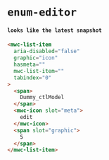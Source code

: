 # `enum-editor`

#### `looks like the latest snapshot`

```html
<mwc-list-item
  aria-disabled="false"
  graphic="icon"
  hasmeta=""
  mwc-list-item=""
  tabindex="0"
>
  <span>
    Dummy_ctlModel
  </span>
  <mwc-icon slot="meta">
    edit
  </mwc-icon>
  <span slot="graphic">
    5
  </span>
</mwc-list-item>

```

